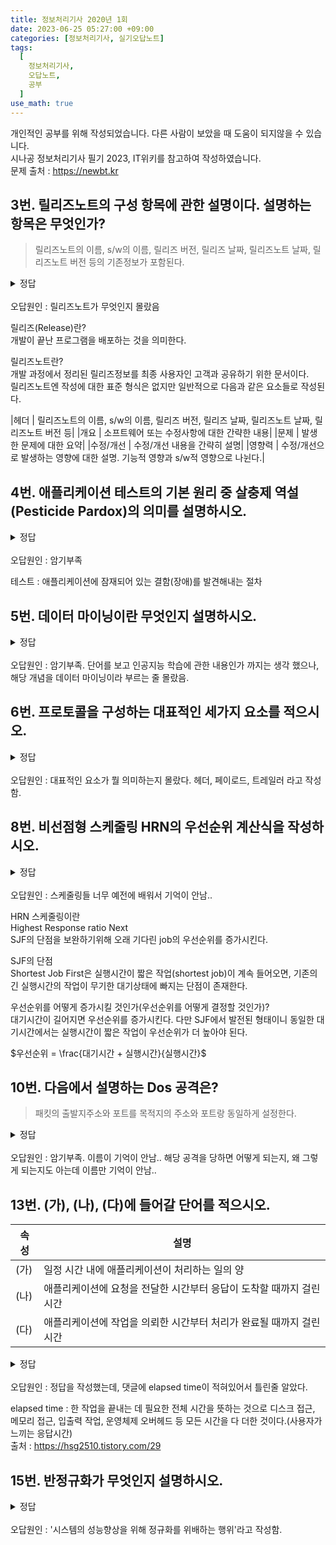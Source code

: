 ```yaml
---
title: 정보처리기사 2020년 1회
date: 2023-06-25 05:27:00 +09:00
categories: [정보처리기사, 실기오답노트]
tags:
  [
    정보처리기사,
    오답노트,
	공부
  ]
use_math: true
---
```

개인적인 공부를 위해 작성되었습니다. 다른 사람이 보았을 때 도움이 되지않을 수 있습니다.  
시나공 정보처리기사 필기 2023, IT위키를 참고하여 작성하였습니다.  
문제 출처 : <https://newbt.kr>  

3번. 릴리즈노트의 구성 항목에 관한 설명이다. 설명하는 항목은 무엇인가?
---
> 릴리즈노트의 이름, s/w의 이름, 릴리즈 버전, 릴리즈 날짜, 릴리즈노트 날짜, 릴리즈노트 버전 등의 기존정보가 포함된다.
<details>
<summary>정답</summary>
Header
</details>
<br>
오답원인 : 릴리즈노트가 무엇인지 몰랐음  

릴리즈(Release)란?  
개발이 끝난 프로그램을 배포하는 것을 의미한다.

릴리즈노트란?  
개발 과정에서 정리된 릴리즈정보를 최종 사용자인 고객과 공유하기 위한 문서이다.  
릴리즈노트엔 작성에 대한 표준 형식은 없지만 일반적으로 다음과 같은 요소들로 작성된다.  

|헤더 | 릴리즈노트의 이름, s/w의 이름, 릴리즈 버전, 릴리즈 날짜, 릴리즈노트 날짜, 릴리즈노트 버전 등|
|개요 | 소프트웨어 또는 수정사항에 대한 간략한 내용|
|문제 | 발생한 문제에 대한 요약|
|수정/개선 | 수정/개선 내용을 간략히 설명|
|영향력 | 수정/개선으로 발생하는 영향에 대한 설명. 기능적 영향과 s/w적 영향으로 나뉜다.|

4번. 애플리케이션 테스트의 기본 원리 중 살충제 역설(Pesticide Pardox)의 의미를 설명하시오.
---
<details>
<summary>정답</summary>
동일한 테스트케이스, 테스트전략, 테스트기법 사용 시 장애를 발견할 수 없음을 의미한다.<br>
살충제에 여러번 노출된 벌레가 내성을 가지는 것에 비유함.
</details>
<br>
오답원인 : 암기부족  

테스트 : 애플리케이션에 잠재되어 있는 결함(장애)를 발견해내는 절차  

5번. 데이터 마이닝이란 무엇인지 설명하시오.
---
<details>
<summary>정답</summary>
대규모로 저장된 데이터 안에서 체계적이고 자동적으로 통계적 규칙이나 패턴을 분석하여 가치있는 정보를 추출하는 과정
</details>
<br>
오답원인 : 암기부족. 단어를 보고 인공지능 학습에 관한 내용인가 까지는 생각 했으나, 해당 개념을 데이터 마이닝이라 부르는 줄 몰랐음.

6번. 프로토콜을 구성하는 대표적인 세가지 요소를 적으시오.
---
<details>
<summary>정답</summary>
syntax, semantic, timing
</details>
<br>
오답원인 : 대표적인 요소가 뭘 의미하는지 몰랐다. 헤더, 페이로드, 트레일러 라고 작성함.  

8번. 비선점형 스케줄링 HRN의 우선순위 계산식을 작성하시오.
---
<details>
<summary>정답</summary>
$우선순위 = \frac{대기시간 + 실행시간}{실행시간}$
</details>
<br>
오답원인 : 스케줄링들 너무 예전에 배워서 기억이 안남..  

HRN 스케줄링이란  
Highest Response ratio Next  
SJF의 단점을 보완하기위해 오래 기다린 job의 우선순위를 증가시킨다.  

SJF의 단점  
Shortest Job First은 실행시간이 짧은 작업(shortest job)이 계속 들어오면, 기존의 긴 실행시간의 작업이 무기한 대기상태에 빠지는 단점이 존재한다.  

우선순위를 어떻게 증가시킬 것인가(우선순위를 어떻게 결정할 것인가)?  
대기시간이 길어지면 우선순위를 증가시킨다. 다만 SJF에서 발전된 형태이니 동일한 대기시간에서는 실행시간이 짧은 작업이 우선순위가 더 높아야 된다.  

$우선순위 = \frac{대기시간 + 실행시간}{실행시간}$  

10번. 다음에서 설명하는 Dos 공격은?
---
> 패킷의 출발지주소와 포트를 목적지의 주소와 포트랑 동일하게 설정한다. 
<details>
<summary>정답</summary>
Land Attack
</details>
<br>
오답원인 : 암기부족. 이름이 기억이 안남.. 해당 공격을 당하면 어떻게 되는지, 왜 그렇게 되는지도 아는데 이름만 기억이 안남..  

13번. (가), (나), (다)에 들어갈 단어를 적으시오.
---

속성 | 설명
--- | ---
(가)|일정 시간 내에 애플리케이션이 처리하는 일의 양
(나)|애플리케이션에 요청을 전달한 시간부터 응답이 도착할 때까지 걸린 시간
(다)|애플리케이션에 작업을 의뢰한 시간부터 처리가 완료될 때까지 걸린 시간
<details>
<summary>정답</summary>
throughput, response time, turnaround time
</details>
<br>
오답원인 : 정답을 작성했는데, 댓글에 elapsed time이 적혀있어서 틀린줄 알았다.  

elapsed time : 한 작업을 끝내는 데 필요한 전체 시간을 뜻하는 것으로 디스크 접근, 메모리 접근, 입출력 작업, 운영체제 오버헤드 등 모든 시간을 다 더한 것이다.(사용자가 느끼는 응답시간)  
출처 : <https://hsg2510.tistory.com/29>  

15번. 반정규화가 무엇인지 설명하시오.
---
<details>
<summary>정답</summary>
시스템의 성능향상, 개발 및 운영의 편의성 등을 위해 정규화된 데이터 모델을 통합, 중복, 분리하는 과정으로, 의도적으로 정규화 원칙을 위배하는 행위
</details>
<br>
오답원인 : '시스템의 성능향상을 위해 정규화를 위배하는 행위'라고 작성함. 
